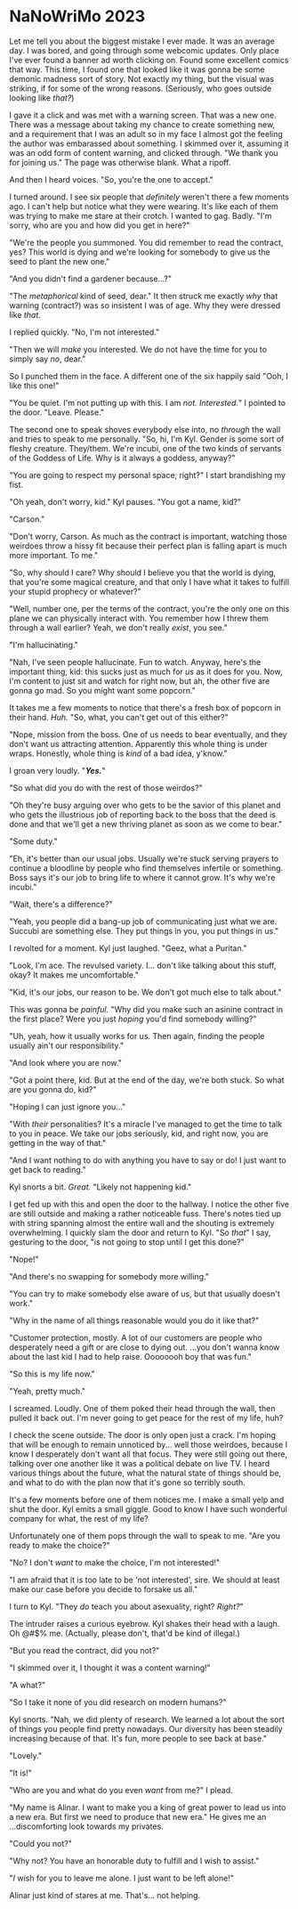 # NaNoWriMo 2023

Let me tell you about the biggest mistake I ever made. It was an average day. I
was bored, and going through some webcomic updates. Only place I've ever found
a banner ad worth clicking on. Found some excellent comics that way. This time,
I found one that looked like it was gonna be some demonic madness sort of
story. Not exactly my thing, but the visual was striking, if for some of the
wrong reasons. (Seriously, who goes outside looking like _that?_)

I gave it a click and was met with a warning screen. That was a new one. There
was a message about taking my chance to create something new, and a requirement
that I was an adult so in my face I almost got the feeling the author was
embarassed about something. I skimmed over it, assuming it was an odd form of
content warning, and clicked through. "We thank you for joining us." The page
was otherwise blank. What a ripoff.

And then I heard voices. "So, you're the one to accept."

I turned around. I see six people that _definitely_ weren't there a few moments
ago. I can't help but notice what they were wearing. It's like each of them was
trying to make me stare at their crotch. I wanted to gag. Badly. "I'm sorry,
who are you and how did you get in here?"

"We're the people you summoned. You did remember to read the contract, yes? 
This world is dying and we're looking for somebody to give us the seed to plant
the new one."

"And you didn't find a gardener because...?"

"The _metaphorical_ kind of seed, dear." It then struck me exactly _why_ that
warning (contract?) was so insistent I was of age. Why they were dressed like
_that_.

I replied quickly. "No, I'm not interested."

"Then we will _make_ you interested. We do not have the time for you to simply
say _no_, dear."

So I punched them in the face. A different one of the six happily said "Ooh, I
like this one!"

"You be quiet. I'm not putting up with this. I am _not. Interested._" I pointed
to the door. "Leave. Please."

The second one to speak shoves everybody else into, no _through_ the wall and
tries to speak to me personally. "So, hi, I'm Kyl. Gender is some sort of
fleshy creature. They/them. We're incubi, one of the two kinds of servants of
the Goddess of Life. Why is it always a goddess, anyway?"

"You are going to respect my personal space, right?" I start brandishing my
fist.

"Oh yeah, don't worry, kid." Kyl pauses. "You got a name, kid?"

"Carson."

"Don't worry, Carson. As much as the contract is important, watching those
weirdoes throw a hissy fit because their perfect plan is falling apart is much
more important. To me."

"So, why should I care? Why should I believe you that the world is dying, that
you're some magical creature, and that only I have what it takes to fulfill
your stupid prophecy or whatever?"

"Well, number one, per the terms of the contract, you're the only one on this
plane we can physically interact with. You remember how I threw them through a
wall earlier? Yeah, we don't really _exist_, you see."

"I'm hallucinating."

"Nah, I've seen people hallucinate. Fun to watch. Anyway, here's the important
thing, kid: this sucks just as much for _us_ as it does for you. Now, I'm
content to just sit and watch for right now, but ah, the other five are gonna
go mad. So you might want some popcorn."

It takes me a few moments to notice that there's a fresh box of popcorn in
their hand. _Huh._ "So, what, you can't get out of this either?"

"Nope, mission from the boss. One of us needs to bear eventually, and they
don't want us attracting attention. Apparently this whole thing is under wraps.
Honestly, whole thing is _kind_ of a bad idea, y'know."

I groan very loudly. "***Yes.***"

"So what did you do with the rest of those weirdos?"

"Oh they're busy arguing over who gets to be the savior of this planet and who
gets the illustrious job of reporting back to the boss that the deed is done
and that we'll get a new thriving planet as soon as we come to bear."

"Some duty."

"Eh, it's better than our usual jobs. Usually we're stuck serving prayers to
continue a bloodline by people who find themselves infertile or something. Boss
says it's our job to bring life to where it cannot grow. It's why we're
incubi."

"Wait, there's a difference?"

"Yeah, you people did a bang-up job of communicating just what we are. Succubi
are something else. They put things in you, you put things in us."

I revolted for a moment. Kyl just laughed. "Geez, what a Puritan."

"Look, I'm ace. The revulsed variety. I... don't like talking about this stuff,
okay? It makes me uncomfortable."

"Kid, it's our jobs, our reason to be. We don't got much else to talk about."

This was gonna be _painful._ "Why did you make such an asinine contract in the
first place? Were you just _hoping_ you'd find somebody willing?"

"Uh, yeah, how it usually works for us. Then again, finding the people usually
ain't our responsibility."

"And look where you are now."

"Got a point there, kid. But at the end of the day, we're both stuck. So what
are you gonna do, kid?"

"Hoping I can just ignore you..."

"With _their_ personalities? It's a miracle I've managed to get the time to
talk to you in peace. We take our jobs seriously, kid, and right now, you are
getting in the way of that."

"And I want nothing to do with anything you have to say or do! I just want to
get back to reading."

Kyl snorts a bit. _Great._ "Likely not happening kid."

I get fed up with this and open the door to the hallway. I notice the other
five are still outside and making a rather noticeable fuss. There's notes tied
up with string spanning almost the entire wall and the shouting is extremely
overwhelming. I quickly slam the door and return to Kyl. "So _that_" I say,
gesturing to the door, "is not going to stop until I get this done?"

"Nope!"

"And there's no swapping for somebody more willing."

"You can try to make somebody else aware of us, but that usually doesn't work."

"Why in the name of all things reasonable would you do it like that?"

"Customer protection, mostly. A lot of our customers are people who desperately
need a gift or are close to dying out. ...you don't wanna know about the last
kid I had to help raise. Oooooooh boy that was fun."

"So this is my life now."

"Yeah, pretty much."

I screamed. Loudly. One of them poked their head through the wall, then pulled
it back out. I'm never going to get peace for the rest of my life, huh?

I check the scene outside. The door is only open just a crack. I'm hoping that
will be enough to remain unnoticed by... well those weirdoes, because I know I
desperately don't want all that focus. They were still going out there, talking
over one another like it was a political debate on live TV. I heard various
things about the future, what the natural state of things should be, and what
to do with the plan now that it's gone so terribly south.

It's a few moments before one of them notices me. I make a small yelp and shut
the door. Kyl emits a small giggle. Good to know I have such wonderful company
for what, the rest of my life?

Unfortunately one of them pops through the wall to speak to me. "Are you ready
to make the choice?"

"No? I don't _want_ to make the choice, I'm not interested!"

"I am afraid that it is too late to be 'not interested', sire. We should at
least make our case before you decide to forsake us all."

I turn to Kyl. "They _do_ teach you about asexuality, right? _Right?_"

The intruder raises a curious eyebrow. Kyl shakes their head with a laugh. Oh
@#$% me. (Actually, please don't, that'd be kind of illegal.)

"But you read the contract, did you not?"

"I skimmed over it, I thought it was a content warning!"

"A what?"

"So I take it none of you did research on modern humans?"

Kyl snorts. "Nah, we did plenty of research. We learned a lot about the sort of
things you people find pretty nowadays. Our diversity has been steadily
increasing because of that. It's fun, more people to see back at base."

"Lovely."

"It is!"

"Who are you and what do you even _want_ from me?" I plead.

"My name is Alinar. I want to make you a king of great power to lead us into a
new era. But first we need to produce that new era." He gives me an
...discomforting look towards my privates.

"Could you not?"

"Why not? You have an honorable duty to fulfill and I wish to assist."

"_I_ wish for you to leave me alone. I just want to be left alone!"

Alinar just kind of stares at me. That's... not helping.
